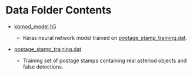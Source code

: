 # Data Folder Contents

  * [kbmod_model.h5](kbmod_model.h5)
    * Keras neural network model trained on [postage_stamp_training.dat](postage_stamp_training.dat).

  * [postage_stamp_training.dat](postage_stamp_training.dat)
    * Training set of postage stamps containing real asteriod objects and false detections.
